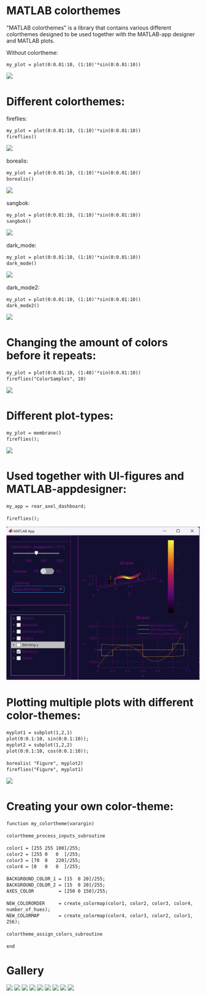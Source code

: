 # MATLAB colorthemes
  

"MATLAB colorthemes" is a library that contains various different colorthemes designed to be used together with the MATLAB-app designer and MATLAB plots.

  

Without colortheme:

```matlab:Code
my_plot = plot(0:0.01:10, (1:10)'*sin(0:0.01:10))
```

![](https://github.com/spiggen/MATLAB_color_themes/blob/master/Documentation/ouch_my_eyes_1.png)



# Different colorthemes:
  

fireflies:

```matlab:Code
my_plot = plot(0:0.01:10, (1:10)'*sin(0:0.01:10))
fireflies()
```


![](https://github.com/spiggen/MATLAB_color_themes/blob/master/Documentation/fireflies_1.png)

borealis:

```matlab:Code
my_plot = plot(0:0.01:10, (1:10)'*sin(0:0.01:10))
borealis()
```

![](https://github.com/spiggen/MATLAB_color_themes/blob/master/Documentation/borealis_1.png)

sangbok:

```matlab:Code
my_plot = plot(0:0.01:10, (1:10)'*sin(0:0.01:10))
sangbok()
```

  

![](https://github.com/spiggen/MATLAB_color_themes/blob/master/Documentation/sangbok_2.png)

dark_mode:

```matlab:Code
my_plot = plot(0:0.01:10, (1:10)'*sin(0:0.01:10))
dark_mode()
```

  

![](https://github.com/spiggen/MATLAB_color_themes/blob/master/Documentation/dark_mode_1.png)

dark_mode2:

```matlab:Code
my_plot = plot(0:0.01:10, (1:10)'*sin(0:0.01:10))
dark_mode2()
```

  

![](https://github.com/spiggen/MATLAB_color_themes/blob/master/Documentation/dark_mode2_1.png)

  
# Changing the amount of colors before it repeats:

```matlab:Code
my_plot = plot(0:0.01:10, (1:40)'*sin(0:0.01:10))
fireflies("ColorSamples", 10)
```

  

![](https://github.com/spiggen/MATLAB_color_themes/blob/master/Documentation/fireflies_ColorSamples_1.png)

  
# Different plot-types:

```matlab:Code
my_plot = membrane()
fireflies();
```

  

![](https://github.com/spiggen/MATLAB_color_themes/blob/master/Documentation/fireflies_membrane_1.png)

# Used together with UI-figures and MATLAB-appdesigner:

```matlab:Code
my_app = rear_axel_dashboard;

fireflies();

```

![](Documentation\fireflies_appdesigner.png)

  
  
# Plotting multiple plots with different color-themes:

```matlab:Code
myplot1 = subplot(1,2,1)
plot(0:0.1:10, sin(0:0.1:10));
myplot2 = subplot(1,2,2)
plot(0:0.1:10, cos(0:0.1:10));

borealis( "Figure", myplot2)
fireflies("Figure", myplot1)
```

  
  

![](https://github.com/spiggen/MATLAB_color_themes/blob/master/Documentation/fireflies_borealis_subplot.png)

  
  
# Creating your own color-theme:
  

```matlab:Code
function my_colortheme(varargin)

colortheme_process_inputs_subroutine

color1 = [255 255 100]/255;
color2 = [255 0   0  ]/255;
color3 = [70  0   220]/255;
color4 = [0   0   0  ]/255;

BACKGROUND_COLOR_1 = [15  0 20]/255;
BACKGROUND_COLOR_2 = [15  0 20]/255;
AXES_COLOR         = [250 0 150]/255;

NEW_COLORORDER     = create_colormap(color1, color2, color3, color4, number_of_hues);
NEW_COLORMAP       = create_colormap(color4, color3, color2, color1, 256);

colortheme_assign_colors_subroutine

end
```

# Gallery
![](https://github.com/spiggen/MATLAB_color_themes/blob/master/Documentation/fireflies_2.png)
![](https://github.com/spiggen/MATLAB_color_themes/blob/master/Documentation/borealis_2.png)
![](https://github.com/spiggen/MATLAB_color_themes/blob/master/Documentation/sangbok_3.png)
![](https://github.com/spiggen/MATLAB_color_themes/blob/master/Documentation/dark_mode_2.png)
![](https://github.com/spiggen/MATLAB_color_themes/blob/master/Documentation/dark_mode2_2.png)
![](https://github.com/spiggen/MATLAB_color_themes/blob/master/Documentation/mandelbrot_fireflies8.png)
![](https://github.com/spiggen/MATLAB_color_themes/blob/master/Documentation/mandelbrot_fireflies7.png)
![](https://github.com/spiggen/MATLAB_color_themes/blob/master/Documentation/mandelbrot_fireflies4.png)
![](https://github.com/spiggen/MATLAB_color_themes/blob/master/Documentation/mandelbrot_fireflies.png)
